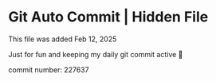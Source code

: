 # Git Auto Commit | Hidden File

This file was added Feb 12, 2025

Just for fun and keeping my daily git commit active 🤪

commit number: 227637
